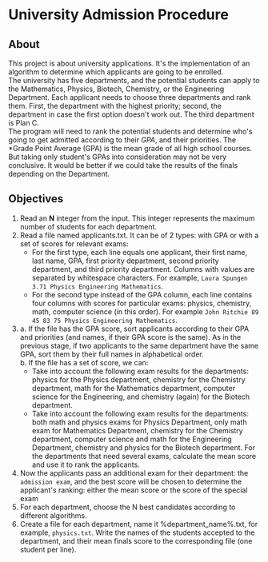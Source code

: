 # University Admission Procedure
## About
This project is about university applications. It's the implementation of an
algorithm to determine which applicants are going to be enrolled.  
The university has five departments, and the potential students 
can apply to the Mathematics, Physics, Biotech, Chemistry, or the Engineering Department.
Each applicant needs to choose three departments and rank them. First, the department with
the highest priority; second, the department in case the first option doesn't work out. 
The third department is Plan C.  
The program will need to rank the potential students and determine who's going 
to get admitted according to their *GPA*, and their priorities. The *Grade Point Average (GPA)
is the mean grade of all high school courses.  
But taking only student's GPAs into consideration may not be very conclusive. It would be better
if we could take the results of the finals depending on the Department.
## Objectives
1. Read an **N** integer from the input. This integer represents the maximum number of students
   for each department.
2. Read a file named applicants.txt. It can be of 2 types: with GPA or with a set of scores for relevant exams:
   * For the first type, each line equals one applicant, their first name, last name, GPA, first priority department, second priority
     department, and third priority department. Columns with values are separated by whitespace characters. 
     For example, `Laura Spungen 3.71 Physics Engineering Mathematics`.
   * For the second type instead of the GPA column, each line contains four columns with scores for particular exams: physics, chemistry,
     math, computer science (in this order). For example `John Ritchie 89 45 83 75 Physics Engineering Mathematics`.
3. a. If the file has the GPA score, sort applicants according to their GPA and priorities (and names, if their GPA score is the same). 
   As in the previous stage, if two applicants to the same department have the same GPA, sort them by
   their full names in alphabetical order.  
   b. If the file has a set of score, we can:
      * Take into account the following exam results for the departments: physics for the Physics department, chemistry
        for the Chemistry department, math for the Mathematics department, computer science for the Engineering, and 
        chemistry (again) for the Biotech department. 
      * Take into account the following exam results for the departments: both math and physics exams for Physics
         Department, only math exam for Mathematics Department, chemistry for the Chemistry department, computer science
        and math for the Engineering Department, chemistry and physics for the Biotech department. For the departments 
        that need several exams, calculate the mean score and use it to rank the applicants.
4. Now the applicants pass an additional exam for their department: the `admission exam`, and the best score will be chosen to determine the
applicant's ranking: either the mean score or the score of the special exam
5. For each department, choose the N best candidates according to different algorithms.
5. Create a file for each department, name it %department_name%.txt, for example, `physics.txt`. Write the names of the 
   students accepted to the department, and their mean finals score to the corresponding file (one student per line).
